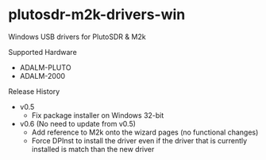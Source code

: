 # plutosdr-m2k-drivers-win

Windows USB drivers for PlutoSDR & M2k

Supported Hardware
* ADALM-PLUTO
* ADALM-2000

Release History
* v0.5
  * Fix package installer on Windows 32-bit
* v0.6 (No need to update from v0.5)
  * Add reference to M2k onto the wizard pages (no functional changes)
  * Force DPInst to install the driver even if the driver that is currently installed is match than the new driver


